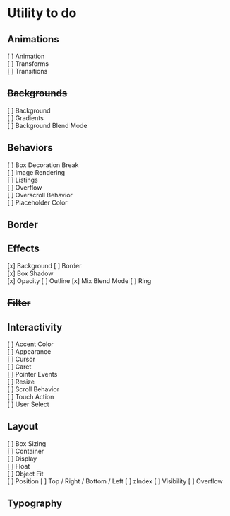 # Utility to do

## Animations

[ ] Animation  
[ ] Transforms  
[ ] Transitions

## ~~Backgrounds~~

[ ] Background  
[ ] Gradients  
[ ] Background Blend Mode

## Behaviors

[ ] Box Decoration Break  
[ ] Image Rendering  
[ ] Listings  
[ ] Overflow  
[ ] Overscroll Behavior  
[ ] Placeholder Color

## Border

## Effects

[x] Background
[ ] Border  
[x] Box Shadow  
[x] Opacity
[ ] Outline
[x] Mix Blend Mode
[ ] Ring

## ~~Filter~~

## Interactivity

[ ] Accent Color  
[ ] Appearance  
[ ] Cursor  
[ ] Caret  
[ ] Pointer Events  
[ ] Resize  
[ ] Scroll Behavior  
[ ] Touch Action  
[ ] User Select

## Layout

[ ] Box Sizing  
[ ] Container  
[ ] Display  
[ ] Float  
[ ] Object Fit  
[ ] Position
[ ] Top / Right / Bottom / Left
[ ] zIndex
[ ] Visibility
[ ] Overflow

## Typography
